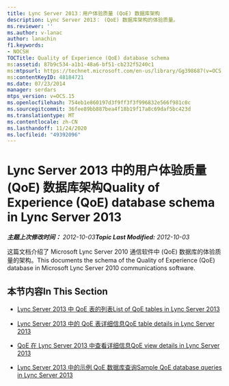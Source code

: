 ```yaml
---
title: Lync Server 2013：用户体验质量 (QoE) 数据库架构
description: Lync Server 2013： (QoE) 数据库架构的体验质量。
ms.reviewer: ''
ms.author: v-lanac
author: lanachin
f1.keywords:
- NOCSH
TOCTitle: Quality of Experience (QoE) database schema
ms:assetid: 87b9c534-a1b1-48a6-bf51-cb232f5240c1
ms:mtpsurl: https://technet.microsoft.com/en-us/library/Gg398687(v=OCS.15)
ms:contentKeyID: 48184721
ms.date: 07/23/2014
manager: serdars
mtps_version: v=OCS.15
ms.openlocfilehash: 754eb1e860197d3f9ff3f3f996832e566f981c0c
ms.sourcegitcommit: 36fee89bb887bea4f18b19f17a8c69daf5bc423d
ms.translationtype: MT
ms.contentlocale: zh-CN
ms.lasthandoff: 11/24/2020
ms.locfileid: "49392096"
---
```

# <a name="quality-of-experience-qoe-database-schema-in-lync-server-2013"></a><span data-ttu-id="04d94-103">Lync Server 2013 中的用户体验质量 (QoE) 数据库架构</span><span class="sxs-lookup"><span data-stu-id="04d94-103">Quality of Experience (QoE) database schema in Lync Server 2013</span></span>

<div data-xmlns="http://www.w3.org/1999/xhtml">

<div class="topic" data-xmlns="http://www.w3.org/1999/xhtml" data-msxsl="urn:schemas-microsoft-com:xslt" data-cs="https://msdn.microsoft.com/">

<div data-asp="https://msdn2.microsoft.com/asp">



</div>

<div id="mainSection">

<div id="mainBody"><span data-ttu-id="04d94-104">

<span> </span></span><span class="sxs-lookup"><span data-stu-id="04d94-104">

<span> </span></span></span>

<span data-ttu-id="04d94-105">_**主题上次修改时间：** 2012-10-03_</span><span class="sxs-lookup"><span data-stu-id="04d94-105">_**Topic Last Modified:** 2012-10-03_</span></span>

<span data-ttu-id="04d94-106">这篇文档介绍了 Microsoft Lync Server 2010 通信软件中 (QoE) 数据库的体验质量的架构。</span><span class="sxs-lookup"><span data-stu-id="04d94-106">This documents the schema of the Quality of Experience (QoE) database in Microsoft Lync Server 2010 communications software.</span></span>

<div>

## <a name="in-this-section"></a><span data-ttu-id="04d94-107">本节内容</span><span class="sxs-lookup"><span data-stu-id="04d94-107">In This Section</span></span>

  - [<span data-ttu-id="04d94-108">Lync Server 2013 中 QoE 表的列表</span><span class="sxs-lookup"><span data-stu-id="04d94-108">List of QoE tables in Lync Server 2013</span></span>](lync-server-2013-list-of-qoe-tables.md)

  - [<span data-ttu-id="04d94-109">Lync Server 2013 中的 QoE 表详细信息</span><span class="sxs-lookup"><span data-stu-id="04d94-109">QoE table details in Lync Server 2013</span></span>](lync-server-2013-qoe-table-details.md)

  - [<span data-ttu-id="04d94-110">QoE 在 Lync Server 2013 中查看详细信息</span><span class="sxs-lookup"><span data-stu-id="04d94-110">QoE view details in Lync Server 2013</span></span>](lync-server-2013-qoe-view-details.md)

  - [<span data-ttu-id="04d94-111">Lync Server 2013 中的示例 QoE 数据库查询</span><span class="sxs-lookup"><span data-stu-id="04d94-111">Sample QoE database queries in Lync Server 2013</span></span>](lync-server-2013-sample-qoe-database-queries.md)

<span data-ttu-id="04d94-112"></div>

</div>

<span> </span>

</div>

</div>

</span><span class="sxs-lookup"><span data-stu-id="04d94-112"></div>

</div>

<span> </span>

</div>

</div>

</span></span></div>

